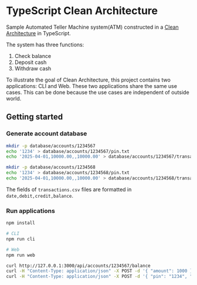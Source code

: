 # TypeScript Clean Architecture

Sample Automated Teller Machine system(ATM) constructed in a [Clean Architecture]() in TypeScript.

The system has three functions:

1. Check balance
2. Deposit cash
3. Withdraw cash

To illustrate the goal of Clean Architecture, this project contains two applications: CLI and Web. These two applications share the same use cases. This can be done because the use cases are independent of outside world.

## Getting started

### Generate account database

```bash
mkdir -p database/accounts/1234567
echo '1234' > database/accounts/1234567/pin.txt
echo '2025-04-01,10000.00,,10000.00' > database/accounts/1234567/transactions.csv

mkdir -p database/accounts/1234568
echo '1234' > database/accounts/1234568/pin.txt
echo '2025-04-01,10000.00,,10000.00' > database/accounts/1234568/transactions.csv
```

The fields of `transactions.csv` files are formatted in `date,debit,credit,balance`.

### Run applications

```bash
npm install

# CLI
npm run cli

# Web
npm run web

curl http://127.0.0.1:3000/api/accounts/1234567/balance
curl -H "Content-Type: application/json" -X POST -d '{ "amount": 1000 }' http://127.0.0.1:3000/api/accounts/1234567/deposits
curl -H "Content-Type: application/json" -X POST -d '{ "pin": "1234", "amount": 500 }' http://127.0.0.1:3000/api/accounts/1234567/withdrawals
```
